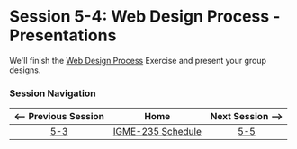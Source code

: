 # Session 5-4: Web Design Process - Presentations

We'll finish the [Web Design Process](../exercises/site-design.md) Exercise and present your group designs.



### Session Navigation

| <-- Previous Session |               Home                  | Next Session --> |
|:--------------------:|:-----------------------------------:|:----------------:|
|  [5-3](5-3.md)       | [IGME-235 Schedule](../schedule.md) |   [5-5](5-5.md)  |
